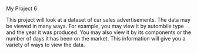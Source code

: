 My Project 6

This project will look at a dataset of car sales advertisements. The data may be viewed in many ways. For example, you may view it by autombile type and the year it was produced. You may also view it by its components or the number of days it has been on the market. This information will give you a variety of ways to view the data.
